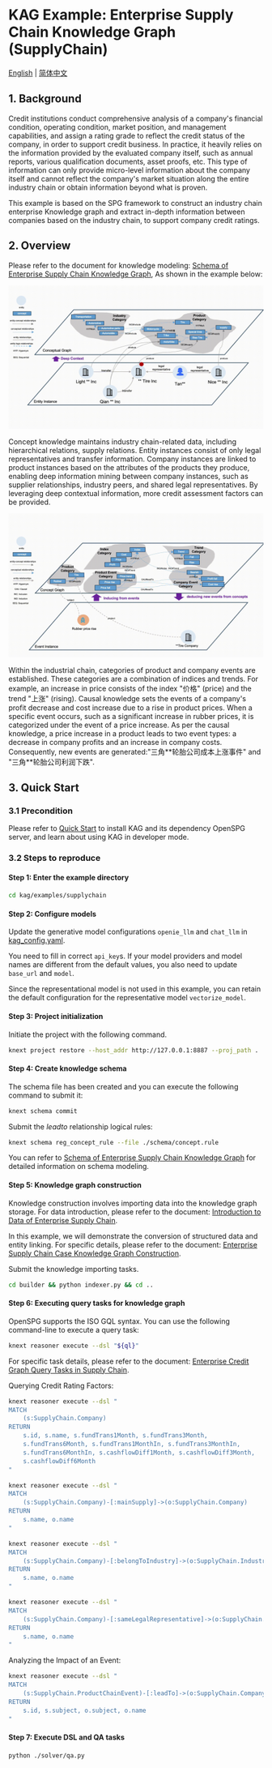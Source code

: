 # KAG Example: Enterprise Supply Chain Knowledge Graph (SupplyChain)

[English](./README.md) |
[简体中文](./README_cn.md)

## 1. Background

Credit institutions conduct comprehensive analysis of a company's financial condition, operating condition, market position, and management capabilities, and assign a rating grade to reflect the credit status of the company, in order to support credit business. In practice, it heavily relies on the information provided by the evaluated company itself, such as annual reports, various qualification documents, asset proofs, etc. This type of information can only provide micro-level information about the company itself and cannot reflect the company's market situation along the entire industry chain or obtain information beyond what is proven.

This example is based on the SPG framework to construct an industry chain enterprise Knowledge graph and extract in-depth information between companies based on the industry chain, to support company credit ratings.

## 2. Overview

Please refer to the document for knowledge modeling: [Schema of Enterprise Supply Chain Knowledge Graph](./schema/README.md), As shown in the example below:

![KAG SupplyChain Schema Diagram](/_static/images/examples/supplychain/kag-supplychain-schema-diag.gif)

Concept knowledge maintains industry chain-related data, including hierarchical relations, supply relations. Entity instances consist of only legal representatives and transfer information. Company instances are linked to product instances based on the attributes of the products they produce, enabling deep information mining between company instances, such as supplier relationships, industry peers, and shared legal representatives. By leveraging deep contextual information, more credit assessment factors can be provided.

![KAG SupplyChain Event Diagram](/_static/images/examples/supplychain/kag-supplychain-event-diag.gif)

Within the industrial chain, categories of product and company events are established. These categories are a combination of indices and trends. For example, an increase in price consists of the index "价格" (price) and the trend "上涨" (rising). Causal knowledge sets the events of a company's profit decrease and cost increase due to a rise in product prices. When a specific event occurs, such as a significant increase in rubber prices, it is categorized under the event of a price increase. As per the causal knowledge, a price increase in a product leads to two event types: a decrease in company profits and an increase in company costs. Consequently, new events are generated:"三角\*\*轮胎公司成本上涨事件" and "三角\*\*轮胎公司利润下跌".

## 3. Quick Start

### 3.1 Precondition

Please refer to [Quick Start](https://openspg.yuque.com/ndx6g9/cwh47i/rs7gr8g4s538b1n7) to install KAG and its dependency OpenSPG server, and learn about using KAG in developer mode.

### 3.2 Steps to reproduce

#### Step 1: Enter the example directory

```bash
cd kag/examples/supplychain
```

#### Step 2: Configure models

Update the generative model configurations ``openie_llm`` and ``chat_llm`` in [kag_config.yaml](./kag_config.yaml).

You need to fill in correct ``api_key``s. If your model providers and model names are different from the default values, you also need to update ``base_url`` and ``model``.

Since the representational model is not used in this example, you can retain the default configuration for the representative model ``vectorize_model``.

#### Step 3: Project initialization

Initiate the project with the following command.

```bash
knext project restore --host_addr http://127.0.0.1:8887 --proj_path .
```

#### Step 4: Create knowledge schema

The schema file has been created and you can execute the following command to submit it:

```bash
knext schema commit
```

Submit the *leadto* relationship logical rules:

```bash
knext schema reg_concept_rule --file ./schema/concept.rule
```

You can refer to [Schema of Enterprise Supply Chain Knowledge Graph](./schema/README.md) for detailed information on schema modeling.

#### Step 5: Knowledge graph construction

Knowledge construction involves importing data into the knowledge graph storage. For data introduction, please refer to the document: [Introduction to Data of Enterprise Supply Chain](./builder/data/README.md).

In this example, we will demonstrate the conversion of structured data and entity linking. For specific details, please refer to the document: [Enterprise Supply Chain Case Knowledge Graph Construction](./builder/README.md).

Submit the knowledge importing tasks.

```bash
cd builder && python indexer.py && cd ..
```

#### Step 6: Executing query tasks for knowledge graph

OpenSPG supports the ISO GQL syntax. You can use the following command-line to execute a query task:

```bash
knext reasoner execute --dsl "${ql}"
```

For specific task details, please refer to the document: [Enterprise Credit Graph Query Tasks in Supply Chain](./reasoner/README.md).

Querying Credit Rating Factors:

```bash
knext reasoner execute --dsl "
MATCH
    (s:SupplyChain.Company)
RETURN
    s.id, s.name, s.fundTrans1Month, s.fundTrans3Month,
    s.fundTrans6Month, s.fundTrans1MonthIn, s.fundTrans3MonthIn,
    s.fundTrans6MonthIn, s.cashflowDiff1Month, s.cashflowDiff3Month,
    s.cashflowDiff6Month
"
```

```bash
knext reasoner execute --dsl "
MATCH
    (s:SupplyChain.Company)-[:mainSupply]->(o:SupplyChain.Company)
RETURN
    s.name, o.name
"
```

```bash
knext reasoner execute --dsl "
MATCH
    (s:SupplyChain.Company)-[:belongToIndustry]->(o:SupplyChain.Industry)
RETURN
    s.name, o.name
"
```

```bash
knext reasoner execute --dsl "
MATCH
    (s:SupplyChain.Company)-[:sameLegalRepresentative]->(o:SupplyChain.Company)
RETURN
    s.name, o.name
"
```

Analyzing the Impact of an Event:

```bash
knext reasoner execute --dsl "
MATCH
    (s:SupplyChain.ProductChainEvent)-[:leadTo]->(o:SupplyChain.CompanyEvent)
RETURN
    s.id, s.subject, o.subject, o.name
"
```

#### Step 7: Execute DSL and QA tasks


```bash
python ./solver/qa.py
```

